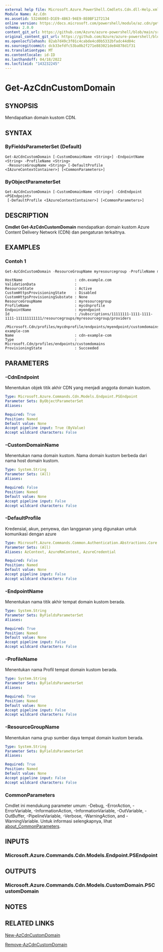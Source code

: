```yaml
---
external help file: Microsoft.Azure.PowerShell.Cmdlets.Cdn.dll-Help.xml
Module Name: Az.Cdn
ms.assetid: 53246003-D1E9-4863-94E9-8E0BF1272134
online version: https://docs.microsoft.com/powershell/module/az.cdn/get-azcdncustomdomain
schema: 2.0.0
content_git_url: https://github.com/Azure/azure-powershell/blob/main/src/Cdn/Cdn/help/Get-AzCdnCustomDomain.md
original_content_git_url: https://github.com/Azure/azure-powershell/blob/main/src/Cdn/Cdn/help/Get-AzCdnCustomDomain.md
ms.openlocfilehash: 82ab7d49c3f01c4cabde4cd0b5332bfadc44d04c
ms.sourcegitcommit: dcb33efdfc53ba0b2f271e883021de84878d1f31
ms.translationtype: MT
ms.contentlocale: id-ID
ms.lasthandoff: 04/18/2022
ms.locfileid: "143232245"
---
```

# Get-AzCdnCustomDomain

## SYNOPSIS
Mendapatkan domain kustom CDN.

## SYNTAX

### ByFieldsParameterSet (Default)
```
Get-AzCdnCustomDomain [-CustomDomainName <String>] -EndpointName <String> -ProfileName <String>
 -ResourceGroupName <String> [-DefaultProfile <IAzureContextContainer>] [<CommonParameters>]
```

### ByObjectParameterSet
```
Get-AzCdnCustomDomain [-CustomDomainName <String>] -CdnEndpoint <PSEndpoint>
 [-DefaultProfile <IAzureContextContainer>] [<CommonParameters>]
```

## DESCRIPTION
**Cmdlet Get-AzCdnCustomDomain** mendapatkan domain kustom Azure Content Delivery Network (CDN) dan pengaturan terkaitnya.

## EXAMPLES

### Contoh 1
```powershell
Get-AzCdnCustomDomain -ResourceGroupName myresourcegroup -ProfileName mycdnprofile -EndpointName myendpoint
```

```Output
HostName                        : cdn.example.com
ValidationData                  :
ResourceState                   : Active
CustomHttpsProvisioningState    : Disabled
CustomHttpsProvisioningSubstate : None
ResourceGroupName               : myresourcegroup
ProfileName                     : mycdnprofile
EndpointName                    : myendpoint
Id                              : /subscriptions/11111111-1111-1111-1111-111111111111/resourcegroups/myresourcegroup/providers
                                  /Microsoft.Cdn/profiles/mycdnprofile/endpoints/myendpoint/customdomains/cdn-example-com
Name                            : cdn-example-com
Type                            : Microsoft.Cdn/profiles/endpoints/customdomains
ProvisioningState               : Succeeded
```

## PARAMETERS

### -CdnEndpoint
Menentukan objek titik akhir CDN yang menjadi anggota domain kustom.

```yaml
Type: Microsoft.Azure.Commands.Cdn.Models.Endpoint.PSEndpoint
Parameter Sets: ByObjectParameterSet
Aliases:

Required: True
Position: Named
Default value: None
Accept pipeline input: True (ByValue)
Accept wildcard characters: False
```

### -CustomDomainName
Menentukan nama domain kustom.
Nama domain kustom berbeda dari nama host domain kustom.

```yaml
Type: System.String
Parameter Sets: (All)
Aliases:

Required: False
Position: Named
Default value: None
Accept pipeline input: False
Accept wildcard characters: False
```

### -DefaultProfile
Kredensial, akun, penyewa, dan langganan yang digunakan untuk komunikasi dengan azure

```yaml
Type: Microsoft.Azure.Commands.Common.Authentication.Abstractions.Core.IAzureContextContainer
Parameter Sets: (All)
Aliases: AzContext, AzureRmContext, AzureCredential

Required: False
Position: Named
Default value: None
Accept pipeline input: False
Accept wildcard characters: False
```

### -EndpointName
Menentukan nama titik akhir tempat domain kustom berada.

```yaml
Type: System.String
Parameter Sets: ByFieldsParameterSet
Aliases:

Required: True
Position: Named
Default value: None
Accept pipeline input: False
Accept wildcard characters: False
```

### -ProfileName
Menentukan nama Profil tempat domain kustom berada.

```yaml
Type: System.String
Parameter Sets: ByFieldsParameterSet
Aliases:

Required: True
Position: Named
Default value: None
Accept pipeline input: False
Accept wildcard characters: False
```

### -ResourceGroupName
Menentukan nama grup sumber daya tempat domain kustom berada.

```yaml
Type: System.String
Parameter Sets: ByFieldsParameterSet
Aliases:

Required: True
Position: Named
Default value: None
Accept pipeline input: False
Accept wildcard characters: False
```

### CommonParameters
Cmdlet ini mendukung parameter umum: -Debug, -ErrorAction, -ErrorVariable, -InformationAction, -InformationVariable, -OutVariable, -OutBuffer, -PipelineVariable, -Verbose, -WarningAction, and -WarningVariable. Untuk informasi selengkapnya, lihat [about_CommonParameters](http://go.microsoft.com/fwlink/?LinkID=113216).

## INPUTS

### Microsoft.Azure.Commands.Cdn.Models.Endpoint.PSEndpoint

## OUTPUTS

### Microsoft.Azure.Commands.Cdn.Models.CustomDomain.PSCustomDomain

## NOTES

## RELATED LINKS

[New-AzCdnCustomDomain](./New-AzCdnCustomDomain.md)

[Remove-AzCdnCustomDomain](./Remove-AzCdnCustomDomain.md)


